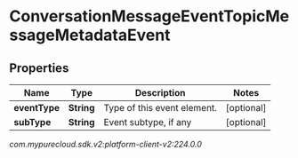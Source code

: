 # ConversationMessageEventTopicMessageMetadataEvent


## Properties

| Name | Type | Description | Notes |
| ------------ | ------------- | ------------- | ------------- |
| **eventType** | **String** | Type of this event element. |  [optional] |
| **subType** | **String** | Event subtype, if any |  [optional] |




_com.mypurecloud.sdk.v2:platform-client-v2:224.0.0_
